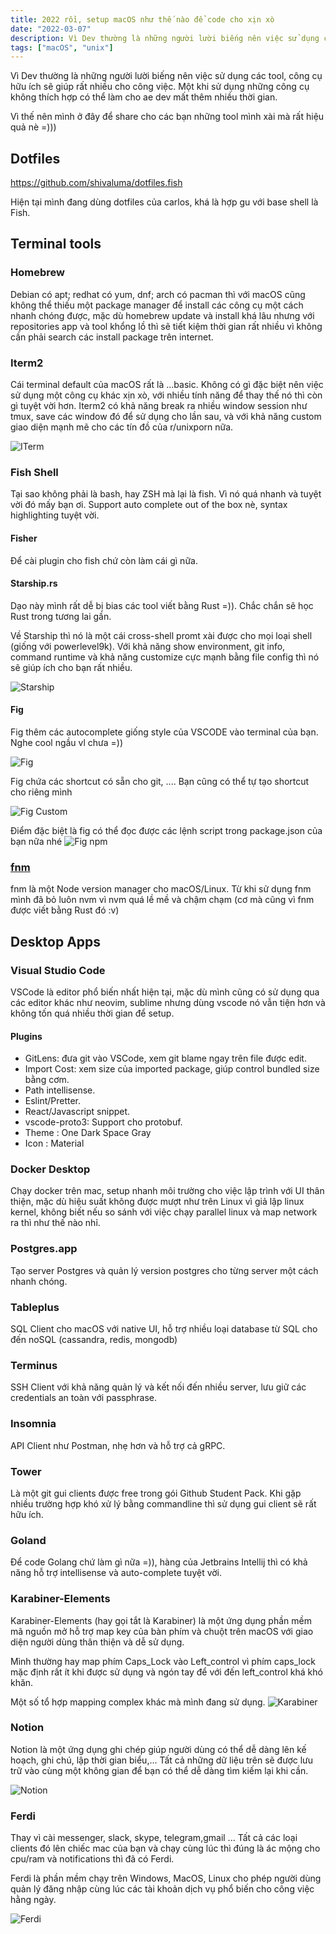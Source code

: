 ```yaml
---
title: 2022 rồi, setup macOS như thế nào để code cho xịn xò
date: "2022-03-07"
description: Vì Dev thường là những người lười biếng nên việc sử dụng các tool, công cụ hữu ích sẽ giúp rất nhiều cho công việc. 
tags: ["macOS", "unix"]
---
```


Vì Dev thường là những người lười biếng nên việc sử dụng các tool, công cụ hữu ích sẽ giúp rất nhiều cho công việc. Một khi sử dụng những công cụ không thích hợp có thể làm cho ae dev mất thêm nhiều thời gian.

Vì thế nên mình ở đây để share cho các bạn những tool mình xài mà rất hiệu quả nè =)))

## Dotfiles

https://github.com/shivaluma/dotfiles.fish

Hiện tại mình đang dùng dotfiles của carlos, khá là hợp gu với base shell là Fish.

## Terminal tools

### Homebrew
Debian có apt; redhat có yum, dnf; arch có pacman thì với macOS cũng không thể thiếu một package manager để install các công cụ một cách nhanh chóng được, mặc dù homebrew update và install khá lâu nhưng với repositories app và tool khổng lồ thì sẽ tiết kiệm thời gian rất nhiều vì không cần phải search các install package trên internet.

### Iterm2
Cái terminal default của macOS rất là ...basic. Không có gì đặc biệt nên việc sử dụng một công cụ khác xịn xò, với nhiều tính năng để thay thế nó thì còn gì tuyệt vời hơn. Iterm2 có khả năng break ra nhiều window session như tmux, save các window đó để sử dụng cho lần sau, và với khả năng custom giao diện mạnh mẽ cho các tín đồ của r/unixporn nữa.

![ITerm](./iterm.png)


### Fish Shell

Tại sao không phải là bash, hay ZSH mà lại là fish. Vì nó quá nhanh và tuyệt vời đó mấy bạn ơi. Support auto complete out of the box nè, syntax highlighting tuyệt vời.

#### Fisher

Để cài plugin cho fish chứ còn làm cái gì nữa.

#### Starship.rs

Dạo này mình rất dễ bị bias các tool viết bằng Rust =)). Chắc chắn sẽ học Rust trong tương lai gần.

Về Starship thì nó là một cái cross-shell promt xài được cho mọi loại shell (giống với powerlevel9k). Với khả năng show environment, git info, command runtime và khả năng customize cực mạnh bằng file config thì nó sẽ giúp ích cho bạn rất nhiều.

![Starship](./starship.webp)


#### Fig

Fig thêm các autocomplete giống style của VSCODE vào terminal của bạn. Nghe cool ngầu vl chưa =))

![Fig](https://miro.medium.com/max/1400/1*qRSLdnECDiVSCiuHx9sW3g.gif)

Fig chứa các shortcut có sẵn cho git, .... Bạn cũng có thể tự tạo shortcut cho riêng mình 

![Fig Custom](https://miro.medium.com/max/1400/1*4Qd-7OcU0bUE_bEakLDcOw.png)

Điểm đặc biệt là fig có thể đọc được các lệnh script trong package.json của bạn nữa nhé 
![Fig npm](https://miro.medium.com/max/1400/1*0jNlyvUj0-UADg3SO7H0cg.png)


### [fnm](https://github.com/Schniz/fnm)

fnm là một Node version manager cho macOS/Linux.
Từ khi sử dụng fnm mình đã bỏ luôn nvm vì nvm quá lề mề và chậm chạm (cơ mà cũng vì fnm được viết bằng Rust đó :v)


## Desktop Apps

### Visual Studio Code

VSCode là editor phổ biến nhất hiện tại, mặc dù mình cũng có sử dụng qua các editor khác như neovim, sublime nhưng dùng vscode nó vẫn tiện hơn và không tốn quá nhiều thời gian để setup.

#### Plugins

- GitLens: đưa git vào VSCode, xem git blame ngay trên file được edit.
- Import Cost: xem size của imported package, giúp control bundled size bằng cơm.
- Path intellisense.
- Eslint/Pretter.
- React/Javascript snippet.
- vscode-proto3: Support cho protobuf.
- Theme : One Dark Space Gray
- Icon : Material


### Docker Desktop

Chạy docker trên mac, setup nhanh môi trường cho việc lập trình với UI thân thiện, mặc dù hiệu suất không được mượt như trên Linux vì giả lập linux kernel, không biết nếu so sánh với việc chạy parallel linux và map network ra thì như thế nào nhỉ.

### Postgres.app

Tạo server Postgres và quản lý version postgres cho từng server một cách nhanh chóng.


### Tableplus

SQL Client cho macOS với native UI, hỗ trợ nhiều loại database từ SQL cho đến noSQL (cassandra, redis, mongodb)

### Terminus

SSH Client với khả năng quản lý và kết nối đến nhiều server, lưu giữ các credentials an toàn với passphrase.

### Insomnia

API Client như Postman, nhẹ hơn và hỗ trợ cả gRPC.


### Tower

Là một git gui clients được free trong gói Github Student Pack.
Khi gặp nhiều trường hợp khó xử lý bằng commandline thì sử dụng gui client sẽ rất hữu ích.

### Goland

Để code Golang chứ làm gì nữa =)), hàng của Jetbrains Intellij thì có khả năng hỗ trợ intellisense và auto-complete tuyệt vời.

### Karabiner-Elements

Karabiner-Elements (hay gọi tắt là Karabiner) là một ứng dụng phần mềm mã nguồn mở hỗ trợ map key của bàn phím và chuột trên macOS với giao diện người dùng thân thiện và dễ sử dụng.

Mình thường hay map phím Caps_Lock vào Left_control vì phím caps_lock mặc định rất ít khi được sử dụng và ngón tay để với đến left_control khá khó khăn.

Một số tổ hợp mapping complex khác mà mình đang sử dụng.
![Karabiner](./karabiner.png)



### Notion

Notion là một ứng dụng ghi chép giúp người dùng có thể dễ dàng lên kế hoạch, ghi chú, lập thời gian biểu,... Tất cả những dữ liệu trên sẽ được lưu trữ vào cùng một không gian để bạn có thể dễ dàng tìm kiếm lại khi cần.

![Notion](./notion.png)


### Ferdi

Thay vì cài messenger, slack, skype, telegram,gmail ... Tất cả các loại clients đó lên chiếc mac của bạn và chạy cùng lúc thì đúng là ác mộng cho cpu/ram và notifications thì đã có Ferdi.

Ferdi là phần mềm chạy trên Windows, MacOS, Linux cho phép người dùng quản lý đăng nhập cùng lúc các tài khoản dịch vụ phổ biến cho công việc hằng ngày.


![Ferdi](./ferdi.gif)